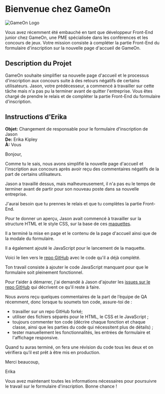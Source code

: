 # Bienvenue chez GameOn

![GameOn Logo](\starterOnly\Logo.png)

Vous avez récemment été embauché en tant que développeur Front-End junior chez GameOn, une PME spécialisée dans les conférences et les concours de jeux. Votre mission consiste à compléter la partie Front-End du formulaire d'inscription sur la nouvelle page d'accueil de GameOn.

## Description du Projet

GameOn souhaite simplifier sa nouvelle page d'accueil et le processus d'inscription aux concours suite à des retours négatifs de certains utilisateurs. Jason, votre prédécesseur, a commencé à travailler sur cette tâche mais n'a pas pu la terminer avant de quitter l'entreprise. Vous êtes chargé de prendre le relais et de compléter la partie Front-End du formulaire d'inscription.

## Instructions d'Erika

**Objet:** Changement de responsable pour le formulaire d'inscription de Jason  
**De:** Erika Kipley  
**À:** Vous  

Bonjour,

Comme tu le sais, nous avons simplifié la nouvelle page d'accueil et l'inscription aux concours après avoir reçu des commentaires négatifs de la part de certains utilisateurs.

Jason a travaillé dessus, mais malheureusement, il n'a pas eu le temps de terminer avant de partir pour son nouveau poste dans sa nouvelle entreprise.

J'aurai besoin que tu prennes le relais et que tu complètes la partie Front-End.

Pour te donner un aperçu, Jason avait commencé à travailler sur la structure HTML et le style CSS, sur la base de ces [maquettes](https://www.figma.com/design/B7NKBDvSI18uoMLJgpnh48/UI-Design-GameOn-FR?node-id=106-630&t=wCUY8MlFovMYwrSw-0).

Il a terminé la mise en page et le contenu de la page d'accueil ainsi que de la modale du formulaire.

Il a également ajouté le JavaScript pour le lancement de la maquette.

Voici le lien vers le [repo GitHub](https://github.com/OpenClassrooms-Student-Center/GameOn-website-FR/) avec le code qu'il a déjà complété.

Ton travail consiste à ajouter le code JavaScript manquant pour que le formulaire soit pleinement fonctionnel.

Pour t’aider à démarrer, j'ai demandé à Jason d'ajouter les [issues sur le repo GitHub](https://github.com/OpenClassrooms-Student-Center/GameOn-website-FR/issues) qui décrivent ce qu'il reste à faire.

Nous avons reçu quelques commentaires de la part de l’équipe de QA récemment, donc lorsque tu soumets ton code, assure-toi de :

- travailler sur un repo GitHub forké;
- utiliser des fichiers séparés pour le HTML, le CSS et le JavaScript ;
- toujours commenter ton code (décrire chaque fonction et chaque classe, ainsi que les parties du code qui nécessitent plus de détails) ;
- tester manuellement les fonctionnalités, les entrées de formulaire et l'affichage responsive.

Quand tu auras terminé, on fera une révision du code tous les deux et on vérifiera qu’il est prêt à être mis en production.

Merci beaucoup,

Erika

Vous avez maintenant toutes les informations nécessaires pour poursuivre le travail sur le formulaire d'inscription. Bonne chance !
